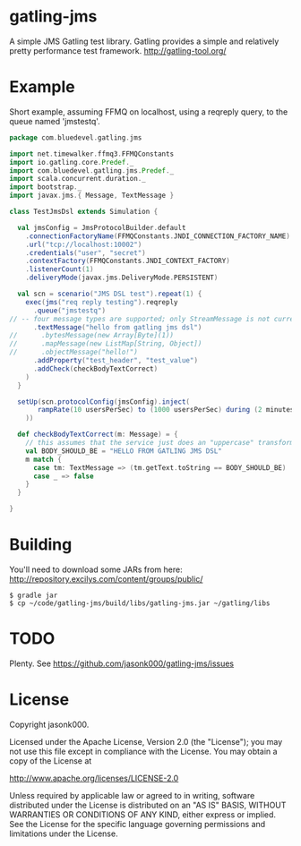 gatling-jms
===========
A simple JMS Gatling test library. Gatling provides a simple and relatively pretty performance test framework. http://gatling-tool.org/

Example
===========
Short example, assuming FFMQ on localhost, using a reqreply query, to the queue named 'jmstestq'.

```scala
package com.bluedevel.gatling.jms

import net.timewalker.ffmq3.FFMQConstants
import io.gatling.core.Predef._
import com.bluedevel.gatling.jms.Predef._
import scala.concurrent.duration._
import bootstrap._
import javax.jms.{ Message, TextMessage }

class TestJmsDsl extends Simulation {

  val jmsConfig = JmsProtocolBuilder.default
    .connectionFactoryName(FFMQConstants.JNDI_CONNECTION_FACTORY_NAME)
    .url("tcp://localhost:10002")
    .credentials("user", "secret")
    .contextFactory(FFMQConstants.JNDI_CONTEXT_FACTORY)
    .listenerCount(1)
    .deliveryMode(javax.jms.DeliveryMode.PERSISTENT)

  val scn = scenario("JMS DSL test").repeat(1) {
    exec(jms("req reply testing").reqreply
      .queue("jmstestq")
// -- four message types are supported; only StreamMessage is not currently supported
      .textMessage("hello from gatling jms dsl")
//      .bytesMessage(new Array[Byte](1))
//      .mapMessage(new ListMap[String, Object])
//      .objectMessage("hello!")
      .addProperty("test_header", "test_value")
      .addCheck(checkBodyTextCorrect)
    )
  }

  setUp(scn.protocolConfig(jmsConfig).inject(
       rampRate(10 usersPerSec) to (1000 usersPerSec) during (2 minutes)
    ))

  def checkBodyTextCorrect(m: Message) = {
    // this assumes that the service just does an "uppercase" transform on the text
    val BODY_SHOULD_BE = "HELLO FROM GATLING JMS DSL"
    m match {
      case tm: TextMessage => (tm.getText.toString == BODY_SHOULD_BE)
      case _ => false
    }
  }

}

```

Building
===========
You'll need to download some JARs from here: http://repository.excilys.com/content/groups/public/
```
$ gradle jar
$ cp ~/code/gatling-jms/build/libs/gatling-jms.jar ~/gatling/libs
```

TODO
===========
Plenty. See https://github.com/jasonk000/gatling-jms/issues

License
===========
Copyright jasonk000.

Licensed under the Apache License, Version 2.0 (the "License"); you may not use this file except in compliance with the License. You may obtain a copy of the License at

http://www.apache.org/licenses/LICENSE-2.0

Unless required by applicable law or agreed to in writing, software distributed under the License is distributed on an "AS IS" BASIS, WITHOUT WARRANTIES OR CONDITIONS OF ANY KIND, either express or implied. See the License for the specific language governing permissions and limitations under the License.

